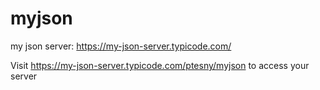 # myjson
my json server: https://my-json-server.typicode.com/

Visit https://my-json-server.typicode.com/ptesny/myjson to access your server
